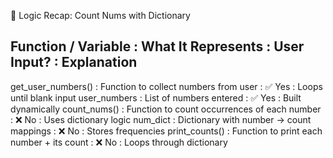 🧠 Logic Recap: Count Nums with Dictionary

Function / Variable  : What It Represents                                  : User Input? : Explanation
------------------------------------------------------------------------------------------------------------
get_user_numbers()   : Function to collect numbers from user               : ✅ Yes       : Loops until blank input
user_numbers         : List of numbers entered                             : ✅ Yes       : Built dynamically
count_nums()         : Function to count occurrences of each number        : ❌ No        : Uses dictionary logic
num_dict             : Dictionary with number → count mappings             : ❌ No        : Stores frequencies
print_counts()       : Function to print each number + its count           : ❌ No        : Loops through dictionary
